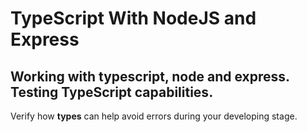 # TypeScript With NodeJS and Express

## Working with typescript, node and express. Testing TypeScript capabilities.

Verify how **types** can help avoid errors during your developing stage.
